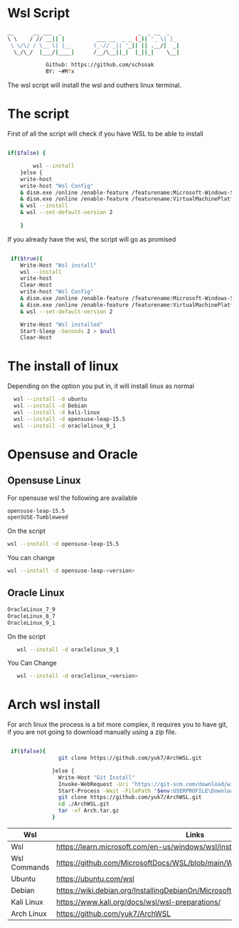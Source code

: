 # Wsl Script

```sh
__      __ ___  _                        _  _ __  _   
\ \    / // __|| |          ___ __  _ _ (_)| '_ \| |_ 
 \ \/\/ / \__ \| |__       (_-// _|| '_|| || .__/|  _|
  \_/\_/  |___/|____|      /__/\__||_|  |_||_|    \__|

            Github: https://github.com/schsoak
            BY: ~#M?x
```

The wsl script will install the wsl and outhers linux terminal.


# The script

First of all the script will check if you have WSL to be able to install

```sh

if($false) {

        wsl --install
    }else {
    write-host 
    write-host "Wsl Config"
    & dism.exe /online /enable-feature /featurename:Microsoft-Windows-Subsystem-Linux /all /norestart
    & dism.exe /online /enable-feature /featurename:VirtualMachinePlatform /all /norestart
    & wsl --install
    & wsl --set-default-version 2
        
    }
```

If you already have the wsl, the script will go as promised

```sh

 if($true){
    Write-Host "Wsl install"
    wsl --install
    write-host 
    Clear-Host
    write-host "Wsl Config"
    & dism.exe /online /enable-feature /featurename:Microsoft-Windows-Subsystem-Linux /all /norestart
    & dism.exe /online /enable-feature /featurename:VirtualMachinePlatform /all /norestart
    & wsl --set-default-version 2

    Write-Host "Wsl installed"
    Start-Sleep -Seconds 2 > $null
    Clear-Host

```

# The install of linux

Depending on the option you put in, it will install linux as normal

```sh
  wsl --install -d ubuntu
  wsl --install -d Debian
  wsl --install -d kali-linux
  wsl --install -d opensuse-leap-15.5
  wsl --install -d oraclelinux_9_1
```

# Opensuse and Oracle

## Opensuse Linux

For opensuse wsl the following are available

```sh
opensuse-leap-15.5
openSUSE-Tumbleweed
```
On the script

```sh
wsl --install -d opensuse-leap-15.5 
```
You can change

```sh
wsl --install -d opensuse-leap-<version>
```

## Oracle Linux

```sh
OracleLinux_7_9
OracleLinux_8_7
OracleLinux_9_1
```
On the script

```sh
   wsl --install -d oraclelinux_9_1
```
You Can Change
```sh
   wsl --install -d oraclelinux_<version>
```
# Arch wsl install 

For arch linux the process is a bit more complex, it requires you to have git, if you are not going to download manually using a zip file.

```sh

 if($false){
                git clone https://github.com/yuk7/ArchWSL.git

              }else {
                Write-Host "Git Install"
                Invoke-WebRequest -Uri "https://git-scm.com/download/win" -OutFile "$env:USERPROFILE\Downloads\GitInstaller.exe"
                Start-Process -Wait -FilePath "$env:USERPROFILE\Downloads\GitInstaller.exe"
                git clone https://github.com/yuk7/ArchWSL.git
                cd ./ArchWSL.git
                tar -xf Arch.tar.gz
              }
```

| Wsl |  Links |
| ------ | ------ |
|  Wsl   | https://learn.microsoft.com/en-us/windows/wsl/install
|  Wsl Commands | https://github.com/MicrosoftDocs/WSL/blob/main/WSL/basic-commands.md
|  Ubuntu  |  https://ubuntu.com/wsl
|  Debian   | https://wiki.debian.org/InstallingDebianOn/Microsoft/Windows/SubsystemForLinux
|  Kali Linux | https://www.kali.org/docs/wsl/wsl-preparations/
| Arch Linux  | https://github.com/yuk7/ArchWSL
